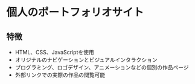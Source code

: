 # 個人のポートフォリオサイト

## 特徴

- HTML、CSS、JavaScriptを使用
- オリジナルのナビゲーションとビジュアルインタラクション
- プログラミング、ロゴデザイン、アニメーションなどの個別の作品ページ
- 外部リンクでの実際の作品の閲覧可能
